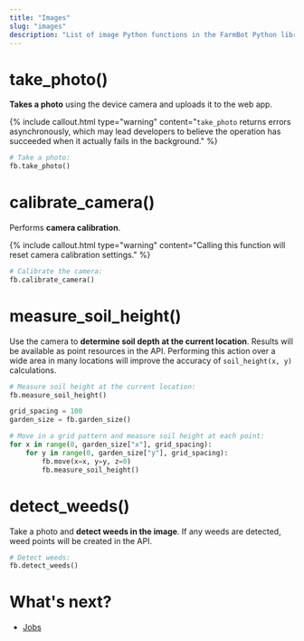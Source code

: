 ```yaml
---
title: "Images"
slug: "images"
description: "List of image Python functions in the FarmBot Python library"
---
```


# take_photo()

**Takes a photo** using the device camera and uploads it to the web app.

{%
include callout.html
type="warning"
content="`take_photo` returns errors asynchronously, which may lead developers to believe the operation has succeeded when it actually fails in the background."
%}

```python
# Take a photo:
fb.take_photo()
```

# calibrate_camera()

Performs **camera calibration**.

{%
include callout.html
type="warning"
content="Calling this function will reset camera calibration settings."
%}

```python
# Calibrate the camera:
fb.calibrate_camera()
```

# measure_soil_height()

Use the camera to **determine soil depth at the current location**. Results will be available as point resources in the API. Performing this action over a wide area in many locations will improve the accuracy of `soil_height(x, y)` calculations.

```python
# Measure soil height at the current location:
fb.measure_soil_height()
```

```python
grid_spacing = 100
garden_size = fb.garden_size()

# Move in a grid pattern and measure soil height at each point:
for x in range(0, garden_size["x"], grid_spacing):
    for y in range(0, garden_size["y"], grid_spacing):
        fb.move(x=x, y=y, z=0)
        fb.measure_soil_height()
```

# detect_weeds()

Take a photo and **detect weeds in the image**. If any weeds are detected, weed points will be created in the API.

```python
# Detect weeds:
fb.detect_weeds()
```

# What's next?

 * [Jobs](./jobs.md)
